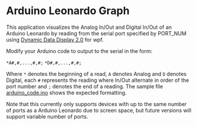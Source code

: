 Arduino Leonardo Graph
======================

This application visualizes the Analog In/Out and Digital In/Out 
of an Arduino Leonardo by reading from the serial port specified by PORT_NUM using
[Dynamic Data Display 2.0](http://dynamicdatadisplay.codeplex.com/) for wpf.
  
Modify your Arduino code to output to the serial in the form:

`*A#,#,...,#,#;`
`*D#,#,...,#,#;`
 
Where `*` denotes the beginning of a read, `A` denotes Analog and `D` denotes Digital, each `#` represents
the reading where In/Out alternate in order of the port number and `;` denotes the end of a reading. The sample file
[arduino_code.ino](arduino_code.ino) shows the expected formatting.


Note that this currently only supports devices with up to the same
number of ports as a Arduino Leonardo due to screen space, but future
versions will support variable number of ports.


